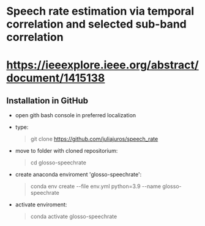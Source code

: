 # Speech rate estimation via temporal correlation and selected sub-band correlation
# https://ieeexplore.ieee.org/abstract/document/1415138

## Installation in GitHub
* open gith bash console in preferred localization
* type:
    
    > git clone https://github.com/juliajuros/speech_rate

* move to folder with cloned repositorium:

    > cd glosso-speechrate

* create anaconda enviroment 'glosso-speechrate':

    > conda env create --file env.yml python=3.9 --name glosso-speechrate

* activate enviroment:

    > conda activate glosso-speechrate

